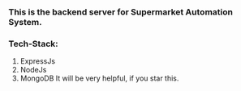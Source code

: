 ### This is the backend server for Supermarket Automation System.
### Tech-Stack:
1. ExpressJs
2. NodeJs
3. MongoDB
It will be very helpful, if you star this.